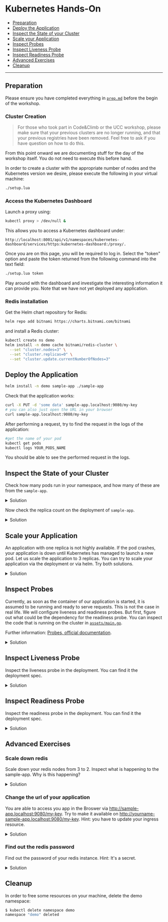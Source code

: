 
# Kubernetes Hands-On

* [Preparation](#preparation)
* [Deploy the Application](#deploy-the-application)
* [Inspect the State of your Cluster](#inspect-the-state-of-your-cluster)
* [Scale your Application](#scale-your-application)
* [Inspect Probes](#inspect-probes)
* [Inspect Liveness Probe](#inspect-liveness-probe)
* [Inspect Readiness Probe](#inspect-readiness-probe)
* [Advanced Exercises](#advanced-exercises)
* [Cleanup](#cleanup)

---
## Preparation

Please ensure you have completed everything in [`prep.md`][prep.md] before the begin of the
workshop.

[prep.md]: ./prep.md

### Cluster Creation

> For those who took part in Code&Climb or the UCC workshop, please make sure that your previous clusters are no longer running, and that your previous registries have been removed. Feel free to ask if you have question on how to do this.


From this point onward we are documenting stuff for the day of the workshop itself. You do not need to execute this before hand.

In order to create a cluster with the appropriate number of nodes and the Kubernetes version we desire, please execute the following in your virtual machine:

```bash
./setup.lua
```

### Access the Kubernetes Dashboard

Launch a proxy using:

```bash
kubectl proxy > /dev/null &
```

This allows you to access a Kubernetes dashboard under:

```
http://localhost:8001/api/v1/namespaces/kubernetes-dashboard/services/https:kubernetes-dashboard:/proxy/.
```

Once you are on this page, you will be required to log in. Select the "token" option and paste the token returned from the following command into the text field:

```bash
./setup.lua token
```

Play around with the dashboard and investigate the interesting information it can provide you. Note that we have not yet deployed any application.


### Redis installation
Get the Helm chart repository for Redis:

```bash
helm repo add bitnami https://charts.bitnami.com/bitnami
```

and install a Redis cluster:

```bash
kubectl create ns demo
helm install -n demo cache bitnami/redis-cluster \
  --set "cluster.nodes=3" \
  --set "cluster.replicas=0" \
  --set "cluster.update.currentNumberOfNodes=3"
```

## Deploy the Application

```bash
helm install -n demo sample-app ./sample-app
```

Check that the application works:

```bash
curl -X PUT -d 'some data' sample-app.localhost:9080/my-key
# you can also just open the URL in your browser
curl sample-app.localhost:9080/my-key
```

After performing a request, try to find the request in the logs of the application:

```bash
#get the name of your pod
kubectl get pods
kubectl logs YOUR_PODS_NAME
```

You should be able to see the performed request in the logs.

## Inspect the State of your Cluster

Check how many pods run in your namespace, and how many of these are from the `sample-app`.

<details>
  <summary>Solution</summary>

Get the pods in the namespace:

```
$ kubectl get pods -n demo
NAME                          READY   STATUS        RESTARTS   AGE
cache-redis-cluster-1         1/1     Running       2          3d
cache-redis-cluster-0         1/1     Running       2          3d
sample-app-6474fffc85-fbfg8   1/1     Running       1          2d9h
cache-redis-cluster-2         1/1     Running       1          2d9h
sample-app-6474fffc85-p552d   0/1     Terminating   1          2d9h
```

There are 3 pods for Redis, and only one for `sample-app`.

</details>

Now check the replica count on the deployment of `sample-app`.

<details>
  <summary>Solution</summary>

We get the deployment names:

```
$ kubectl get deployments -n demo 
NAME         READY   UP-TO-DATE   AVAILABLE   AGE
sample-app   1/1     1            1           3d
```

Then we can describe the deployment:

```
$ kubectl describe deployment sample-app -n demo
Name:                   sample-app
Namespace:              user-0
CreationTimestamp:      Sun, 26 Sep 2021 13:32:56 +0200
Labels:                 app.kubernetes.io/managed-by=Helm
Annotations:            deployment.kubernetes.io/revision: 1
                        meta.helm.sh/release-name: sample-app
                        meta.helm.sh/release-namespace: user-0
Selector:               app.kubernetes.io/instance=sample-app,app.kubernetes.io/name=sample-app
Replicas:               1 desired | 1 updated | 1 total | 1 available | 0 unavailable
StrategyType:           RollingUpdate
MinReadySeconds:        0
RollingUpdateStrategy:  25% max unavailable, 25% max surge
Pod Template:
  Labels:  app.kubernetes.io/instance=sample-app
           app.kubernetes.io/name=sample-app
  Containers:
   sample-app:
    Image:      f4z3r/sample-app:0.1.0
    Port:       8080/TCP
    Host Port:  0/TCP
    Limits:
      cpu:     200m
      memory:  256Mi
    Requests:
      cpu:     100m
      memory:  128Mi
    Environment:
      REDIS_PW:        <set to the key 'redis-password' in secret 'cache-redis-cluster'>  Optional: false
      REDIS_BASE_URL:  cache-redis-cluster
    Mounts:            <none>
  Volumes:             <none>
Conditions:
  Type           Status  Reason
  ----           ------  ------
  Available      True    MinimumReplicasAvailable
  Progressing    True    NewReplicaSetAvailable
OldReplicaSets:  <none>
NewReplicaSet:   sample-app-5795dc79d8 (1/1 replicas created)
Events:
  Type    Reason             Age   From                   Message
  ----    ------             ----  ----                   -------
  Normal  ScalingReplicaSet  20m   deployment-controller  Scaled up replica set sample-app-5795dc79d8 to 1
```

We can see under `replicas` that we have a single desired replica, and that one is available.

</details>

## Scale your Application

An application with one replica is not highly available. If the pod crashes, your application is down until Kubernetes has managed to launch a new pod. Let us scale the application to 3 replicas.
You can try to scale your application via the deployment or via helm. Try both solutions.

<details>
  <summary>Solution</summary>

A) Using the `scale` command:

```
$ kubectl scale deployment sample-app --replicas=3 -n demo
deployment.apps/sample-app scaled
```

B) Using the `helm` command:

Get a list of helm releases
```
$ helm list -n demo
NAME      	NAMESPACE	REVISION	UPDATED                                 	STATUS  	CHART              	APP VERSION
cache     	demo     	1       	2021-10-17 23:40:23.099179648 +0200 CEST	deployed	redis-cluster-6.3.8	6.2.5      
sample-app	demo     	1       	2021-10-17 23:41:31.473573563 +0200 CEST	deployed	sample-app-0.1.0   	0.1.0 
```
Get the possible values for your chart
```
$ helm get values sample-app --all -n demo

COMPUTED VALUES:
image:
  pullPolicy: IfNotPresent
  repository: f4z3r/sample-app
  tag: 0.1.0
redis_release_name: cache
replicaCount: 1
```
Patch the helm release
```
$ cd sample-app
$ helm upgrade sample-app . --values values.yaml --set replicaCount=3 -n demo

Release "sample-app" has been upgraded. Happy Helming!
NAME: sample-app
LAST DEPLOYED: Thu Oct 21 00:54:35 2021
NAMESPACE: demo
STATUS: deployed
REVISION: 3
TEST SUITE: None
NOTES:
Your sample application was deployed.
```

Let us check the pods again:

```
$ kubectl get pods -n demo
NAME                          READY   STATUS    RESTARTS   AGE
cache-redis-cluster-1         1/1     Running   2          3d
cache-redis-cluster-0         1/1     Running   2          3d
sample-app-6474fffc85-fbfg8   1/1     Running   1          2d9h
cache-redis-cluster-2         1/1     Running   1          2d10h
sample-app-6474fffc85-2zxvc   1/1     Running   0          49s
sample-app-6474fffc85-swpml   1/1     Running   0          49s
```

We can see we 3 pods of the demo-app running now.

</details>

## Inspect Probes

Currently, as soon as the container of our application is started, it is assumed to be running and ready to serve requests. This is not the case in real life. We will configure liveness and readiness probes. But first, figure out what could be the dependency for the readiness probe. You can inspect
the code that is running on the cluster in [`assets/main.go`][main.go].

[main.go]: assets/main.go

Further information: [Probes, official documentation][probes].

[probes]: https://kubernetes.io/docs/tasks/configure-pod-container/configure-liveness-readiness-startup-probes/

<details>
  <summary>Solution</summary>

The readiness probe determines when the server can accept incoming requests, and process them. In the case of our application, we can see in the code that is uses Redis as a persistence layer. If it cannot contact Redis, it cannot serve requests, and should therefore not be marked as `Ready`. Specifically, we can see this in the readiness probe implementation of the application:

```go
http.HandleFunc("/readiness", func(w http.ResponseWriter, r *http.Request) {
    err := rdb.ForEachShard(ctx, func(ctx context.Context, shard *redis.Client) error {
        return shard.Ping(ctx).Err()
    })

    if err != nil {
       http.Error(w, "not ready yet!", 500) 
    } else {
        fmt.Fprint(w, "ready!\n")
    }
})
```

You can see here that if the application cannot contact each Redis shard (via a ping), it will return an error, marking it as "not ready". This makes sense as not being able to contact a shard implies it might not be able to serve a request.

</details>

## Inspect Liveness Probe

Inspect the liveness probe in the deployment. You can find it the deployment spec.

<details>
  <summary>Solution</summary>


```bash
kubectl get deployment sample-app -oyaml -n demo
```

Under `spec.template.spec.containers[0]` you can find the following lines:

```yaml
livenessProbe:
  httpGet:
    path: /liveness
    port: 8080
  initialDelaySeconds: 1
  periodSeconds: 3
```
The endpoint for the probe is `/liveness` and the server runs on port `8080`. It will check every 3 seconds with an initialDelay of 1 second.

</details>

## Inspect Readiness Probe

Inspect the readiness probe in the deployment. You can find it the deployment spec.

<details>
  <summary>Solution</summary>

```bash
kubectl get deployment sample-app -oyaml -n demo
```

Under `spec.template.spec.containers[0]` you can find the following lines:

```yaml
readinessProbe:
  httpGet:
    path: /readiness
    port: 8080
  initialDelaySeconds: 2
  periodSeconds: 3
```

The endpoint for the probe is `/readiness` and the server runs on port `8080`. It will check every 3 seconds with an initialDelay of 1 second.

</details>

## Advanced Exercises

### Scale down redis
Scale down your redis nodes from 3 to 2. Inspect what is happening to the sample-app. Why is this happening?
<details>
  <summary>Solution</summary>

```bash
$ kubectl scale statefulset cache-redis-cluster --replicas=2 -n demo
statefulset.apps/cache-redis-cluster scaled
```

```bash
$ kubectl get pods -n demo
NAME                        READY   STATUS    RESTARTS   AGE
cache-redis-cluster-1       1/1     Running   2          3d1h
cache-redis-cluster-0       1/1     Running   2          3d1h
sample-app-554796cf-wfsc4   0/1     Running   0          8m
sample-app-554796cf-vbrtj   0/1     Running   0          7m57s
sample-app-554796cf-gggqw   0/1     Running   0          7m19s
```

You can see here that if the application cannot contact each Redis shard (via a ping), it will return an error, marking it as “not ready”. This makes sense as not being able to contact a shard implies it might not be able to serve a request.

Let's fix it:
```
$ kubectl scale statefulset cache-redis-cluster --replicas=3 -n demo
statefulset.apps/cache-redis-cluster scaled
```

</details>

### Change the url of your application
You are able to access you app in the Broswer via http://sample-app.localhost:9080/my-key. Try to make it available on http://yourname-sample-app.localhost:9080/my-key. Hint: you have to update your ingress resource.

<details>
  <summary>Solution</summary>

```bash
$ kubectl get ingress -n demo
NAME         CLASS    HOSTS                  ADDRESS                                       PORTS   AGE
sample-app   <none>   sample-app.localhost   172.19.0.3,172.19.0.4,172.19.0.5,172.19.0.6   80      17m
```
Open the ingress in edit mode:
```bash
$ kubectl edit ingress sample-app -n demo
```

```yaml
apiVersion: networking.k8s.io/v1
kind: Ingress
metadata:
  annotations:
    meta.helm.sh/release-name: sample-app
    meta.helm.sh/release-namespace: demo
  creationTimestamp: "2021-10-20T23:12:21Z"
  generation: 3
  labels:
    app.kubernetes.io/instance: sample-app
    app.kubernetes.io/managed-by: Helm
    app.kubernetes.io/name: sample-app
    app.kubernetes.io/version: 0.1.0
    helm.sh/chart: sample-app-0.1.0
  name: sample-app
  namespace: demo
  resourceVersion: "30102"
  uid: bc3c8dff-48ab-4b46-a2ee-35321d4c94e3
spec:
  rules:
  - host: sample-app.localhost
    http:
      paths:
      - backend:
          service:
            name: sample-app
            port:
              number: 80
        path: /
        pathType: Prefix
status:
  loadBalancer:
    ingress:
    - ip: 172.19.0.3
    - ip: 172.19.0.4
    - ip: 172.19.0.5
    - ip: 172.19.0.6
```

Under `spec.rules.host` you will find the advertised host. Change it you your new hostname. Save the changes.

Test if you can reach your application with the new hostname.

</details>

### Find out the redis password
Find out the password of your redis instance. Hint: It's a secret.

<details>
  <summary>Solution</summary>

Get a list of all secrets in your namespace:
```bash
$ kubectl get secrets -n demo
NAME                               TYPE                                  DATA   AGE
default-token-6pg9n                kubernetes.io/service-account-token   3      3d2h
cache-redis-cluster                Opaque                                1      3d2h
sh.helm.release.v1.cache.v1        helm.sh/release.v1                    1      3d2h
sh.helm.release.v1.sample-app.v1   helm.sh/release.v1                    1
```
Open the redis secret:
```bash
 kubectl get secret cache-redis-cluster -oyaml -n demo
```

```yaml
apiVersion: v1
data:
  redis-password: XXXYYYZZZ==
kind: Secret
metadata:
  annotations:
    meta.helm.sh/release-name: cache
    meta.helm.sh/release-namespace: demo
  creationTimestamp: "2021-10-17T21:40:23Z"
  labels:
    app.kubernetes.io/instance: cache
    app.kubernetes.io/managed-by: Helm
    app.kubernetes.io/name: redis-cluster
    helm.sh/chart: redis-cluster-6.3.8
  name: cache-redis-cluster
  namespace: demo
  resourceVersion: "13101"
  uid: 6a1e7b9e-92aa-4c07-9749-b792c63ea800
type: Opaque
```
The password is base64 encoded, decode it:
```bash
$ echo "XXXYYYZZZ=="|base64 -d && printf "\n"
yourPassword
```

</details>

## Cleanup

In order to free some resources on your machine, delete the demo namespace:

```bash
$ kubectl delete namespace demo
namespace "demo" deleted
```
